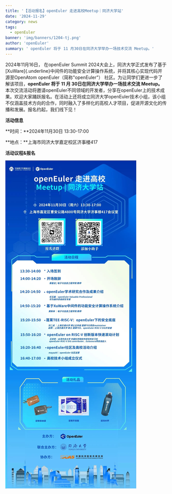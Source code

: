 ```yaml
---
title: '【活动报名】openEuler 走进高校Meetup｜同济大学站'
date: '2024-11-29'
category: news
tags:
  - openEuler
banner: 'img/banners/1204-tj.png'
author: 'openEuler'
summary: ' openEuler 将于 11 月30日在同济大学举办一场技术交流 Meetup。'
---
```





2024年11月16日， 在openEuler Summit
2024大会上，同济大学正式发布了基于[XuWare]{.underline}中间件的功能安全计算操作系统，并将其核心实现代码开源至OpenAtom
openEuler（简称\"openEuler\"）
社区。为让同学们更进一步了解该项目，**openEuler 将于 11 月
30日在同济大学举办一场技术交流 Meetup。**
本次交流活动将邀请openEuler不同领域的开发者，分享在openEuler上的技术成果。欢迎大家踊跃报名。在活动上还将成立同济大学openEuler技术小组，该小组不仅涵盖技术方向的合作，同时融入了多样化的高校人才项目，促进开源文化的传播和发展。报名约起，我们线下见！ 

**活动信息**

**时间：**2024年11月30日 13:30-17:00

**地点：**上海市同济大学嘉定校区济事楼417

**活动议程&报名**

![IMG\_256](./media/image1.jpeg)
